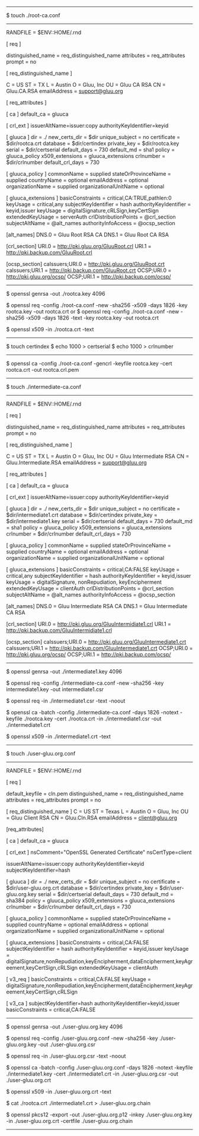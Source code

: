 
-----------------------------------------------------------------

$ touch ./root-ca.conf

-----------------------------------------------------------------

RANDFILE               = $ENV::HOME/.rnd

[ req ]
 
distinguished_name     = req_distinguished_name
attributes             = req_attributes
prompt                 = no

[ req_distinguished_name ]
 
C                      = US
ST                     = TX
L                      = Austin
O                      = Gluu, Inc
OU                     = Gluu CA RSA
CN                     = Gluu.CA.RSA
emailAddress           = support@gluu.org

[ req_attributes ]

[ ca ]
default_ca = gluuca

[ crl_ext ]
issuerAltName=issuer:copy
authorityKeyIdentifier=keyid

[ gluuca ]
dir = ./
new_certs_dir = $dir
unique_subject = no
certificate = $dir/rootca.crt
database = $dir/certindex
private_key = $dir/rootca.key
serial = $dir/certserial
default_days = 730
default_md = sha1
policy = gluuca_policy
x509_extensions = gluuca_extensions
crlnumber = $dir/crlnumber
default_crl_days = 730

[ gluuca_policy ]
commonName = supplied
stateOrProvinceName = supplied
countryName = optional
emailAddress = optional
organizationName = supplied
organizationalUnitName = optional

[ gluuca_extensions ]
basicConstraints = critical,CA:TRUE,pathlen:0
keyUsage = critical,any
subjectKeyIdentifier = hash
authorityKeyIdentifier = keyid,issuer
keyUsage = digitalSignature,cRLSign,keyCertSign
extendedKeyUsage = serverAuth
crlDistributionPoints = @crl_section
subjectAltName  = @alt_names
authorityInfoAccess = @ocsp_section

[alt_names]
DNS.0 = Gluu Root RSA CA
DNS.1 = Gluu Root CA RSA

[crl_section]
URI.0 = http://pki.gluu.org/GluuRoot.crl
URI.1 = http://pki.backup.com/GluuRoot.crl

[ocsp_section]
caIssuers;URI.0 = http://pki.gluu.org/GluuRoot.crt
caIssuers;URI.1 = http://pki.backup.com/GluuRoot.crt
OCSP;URI.0 = http://pki.gluu.org/ocsp/
OCSP;URI.1 = http://pki.backup.com/ocsp/

-----------------------------------------------------------------

$ openssl genrsa -out ./rootca.key 4096

$ openssl req -config ./root-ca.conf -new -sha256 -x509 -days 1826 -key rootca.key -out rootca.crt
or
$ openssl req -config ./root-ca.conf -new -sha256 -x509 -days 1826 -text -key rootca.key -out rootca.crt

$ openssl x509 -in ./rootca.crt -text
    
-----------------------------------------------------------------

$ touch certindex
$ echo 1000 > certserial
$ echo 1000 > crlnumber

-----------------------------------------------------------------

$ openssl ca -config ./root-ca.conf -gencrl -keyfile rootca.key -cert rootca.crt -out rootca.crl.pem

-----------------------------------------------------------------

$ touch ./intermediate-ca.conf

-----------------------------------------------------------------

RANDFILE               = $ENV::HOME/.rnd

[ req ]
 
distinguished_name     = req_distinguished_name
attributes             = req_attributes
prompt                 = no

[ req_distinguished_name ]
 
C                      = US
ST                     = TX
L                      = Austin
O                      = Gluu, Inc
OU                     = Gluu Intermediate RSA
CN                     = Gluu.Intermediate.RSA
emailAddress           = support@gluu.org

[ req_attributes ]

[ ca ]
default_ca = gluuca

[ crl_ext ]
issuerAltName=issuer:copy
authorityKeyIdentifier=keyid

[ gluuca ]
dir = ./
new_certs_dir = $dir
unique_subject = no
certificate = $dir/intermediate1.crt
database = $dir/certindex
private_key = $dir/intermediate1.key
serial = $dir/certserial
default_days = 730
default_md = sha1
policy = gluuca_policy
x509_extensions = gluuca_extensions
crlnumber = $dir/crlnumber
default_crl_days = 730

[ gluuca_policy ]
commonName = supplied
stateOrProvinceName = supplied
countryName = optional
emailAddress = optional
organizationName = supplied
organizationalUnitName = optional

[ gluuca_extensions ]
basicConstraints = critical,CA:FALSE
keyUsage = critical,any
subjectKeyIdentifier = hash
authorityKeyIdentifier = keyid,issuer
keyUsage = digitalSignature, nonRepudiation, keyEncipherment
extendedKeyUsage = clientAuth
crlDistributionPoints = @crl_section
subjectAltName  = @alt_names
authorityInfoAccess = @ocsp_section

[alt_names]
DNS.0 = Gluu Intermediate RSA CA
DNS.1 = Gluu Intermediate CA RSA

[crl_section]
URI.0 = http://pki.gluu.org/GluuIntermidiate1.crl
URI.1 = http://pki.backup.com/GluuIntermidiate1.crl

[ocsp_section]
caIssuers;URI.0 = http://pki.gluu.org/GluuIntermediate1.crt
caIssuers;URI.1 = http://pki.backup.com/GluuIntermediate1.crt
OCSP;URI.0 = http://pki.gluu.org/ocsp/
OCSP;URI.1 = http://pki.backup.com/ocsp/

-----------------------------------------------------------------

$ openssl genrsa -out ./intermediate1.key 4096

$ openssl req -config ./intermediate-ca.conf -new -sha256 -key intermediate1.key -out intermediate1.csr

$ openssl req -in ./intermediate1.csr -text -noout

$ openssl ca -batch -config ./intermediate-ca.conf -days 1826 -notext -keyfile ./rootca.key -cert ./rootca.crt -in ./intermediate1.csr -out ./intermediate1.crt

$ openssl x509 -in ./intermediate1.crt -text

-----------------------------------------------------------------

$ touch ./user-gluu.org.conf 

-----------------------------------------------------------------

RANDFILE               = $ENV::HOME/.rnd

[ req ]

default_keyfile        = cln.pem
distinguished_name     = req_distinguished_name
attributes             = req_attributes
prompt                 = no

[ req_distinguished_name ]
C                      = US
ST                     = Texas
L                      = Austin
O                      = Gluu, Inc
OU                     = Gluu Client RSA
CN                     = Gluu.Cln.RSA
emailAddress           = client@gluu.org

[req_attributes]

[ ca ]
default_ca = gluuca

[ crl_ext ]
nsComment="OpenSSL Generated Certificate"
nsCertType=client

issuerAltName=issuer:copy
authorityKeyIdentifier=keyid
subjectKeyIdentifier=hash

[ gluuca ]
dir = ./
new_certs_dir = $dir
unique_subject = no
certificate = $dir/user-gluu.org.crt
database = $dir/certindex
private_key = $dir/user-gluu.org.key
serial = $dir/certserial
default_days = 730
default_md = sha384
policy = gluuca_policy
x509_extensions = gluuca_extensions
crlnumber = $dir/crlnumber
default_crl_days = 730

[ gluuca_policy ]
commonName = supplied
stateOrProvinceName = supplied
countryName = optional
emailAddress = optional
organizationName = supplied
organizationalUnitName = optional

[ gluuca_extensions ]
basicConstraints = critical,CA:FALSE
subjectKeyIdentifier = hash
authorityKeyIdentifier = keyid,issuer
keyUsage = digitalSignature,nonRepudiation,keyEncipherment,dataEncipherment,keyAgreement,keyCertSign,cRLSign
extendedKeyUsage = clientAuth

[ v3_req ]
basicConstraints = critical,CA:FALSE
keyUsage = digitalSignature,nonRepudiation,keyEncipherment,dataEncipherment,keyAgreement,keyCertSign,cRLSign

[ v3_ca ]
subjectKeyIdentifier=hash
authorityKeyIdentifier=keyid,issuer
basicConstraints = critical,CA:FALSE

-----------------------------------------------------------------

$ openssl genrsa -out ./user-gluu.org.key 4096

$ openssl req -config ./user-gluu.org.conf -new -sha256 -key ./user-gluu.org.key -out ./user-gluu.org.csr

$ openssl req -in ./user-gluu.org.csr -text -noout

$ openssl ca -batch -config ./user-gluu.org.conf -days 1826 -notext -keyfile ./intermediate1.key -cert ./intermediate1.crt -in ./user-gluu.org.csr -out ./user-gluu.org.crt

$ openssl x509 -in ./user-gluu.org.crt -text

$ cat ./rootca.crt ./intermediate1.crt > ./user-gluu.org.chain

$ openssl pkcs12 -export -out ./user-gluu.org.p12 -inkey ./user-gluu.org.key -in ./user-gluu.org.crt -certfile ./user-gluu.org.chain

-----------------------------------------------------------------

